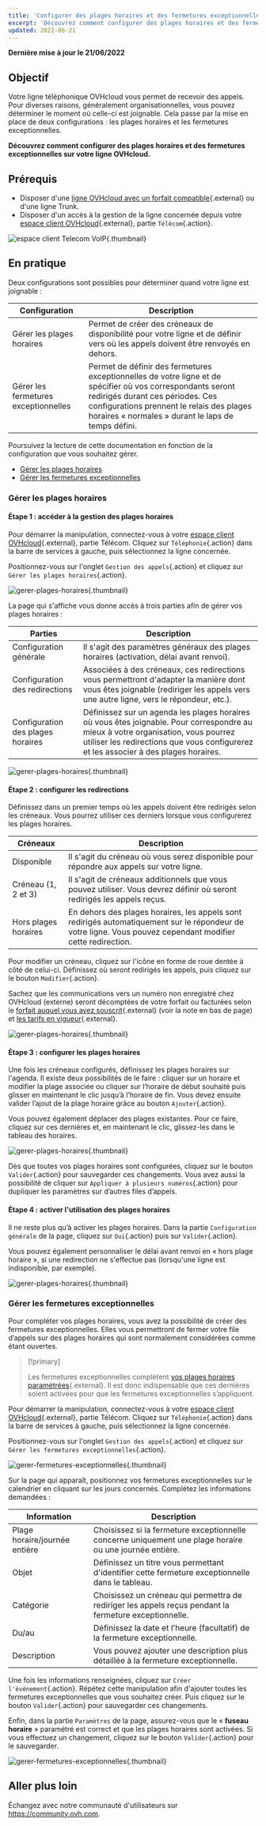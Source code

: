```yaml
---
title: 'Configurer des plages horaires et des fermetures exceptionnelles sur une ligne'
excerpt: 'Découvrez comment configurer des plages horaires et des fermetures exceptionnelles sur votre ligne OVHcloud'
updated: 2022-06-21
---
```


**Dernière mise à jour le 21/06/2022**

## Objectif

Votre ligne téléphonique OVHcloud vous permet de recevoir des appels. Pour diverses raisons, généralement organisationnelles, vous pouvez déterminer le moment où celle-ci est joignable. Cela passe par la mise en place de deux configurations : les plages horaires et les fermetures exceptionnelles.

**Découvrez comment configurer des plages horaires et des fermetures exceptionnelles sur votre ligne OVHcloud.**

## Prérequis

- Disposer d'une [ligne OVHcloud avec un forfait compatible](https://www.ovhtelecom.fr/telephonie/voip/){.external} ou d'une ligne Trunk.
- Disposer d'un accès à la gestion de la ligne concernée depuis votre [espace client OVHcloud](https://www.ovh.com/auth/?action=gotomanager&from=https://www.ovh.com/fr/&ovhSubsidiary=fr){.external}, partie `Télécom`{.action}.

![espace client Telecom VoIP](https://raw.githubusercontent.com/ovh/docs/master/templates/control-panel/product-selection/telecom/tpl-telecom-02-fr-voip.png){.thumbnail}

## En pratique

Deux configurations sont possibles pour déterminer quand votre ligne est joignable :

|Configuration|Description|
|---|---|  
|Gérer les plages horaires|Permet de créer des créneaux de disponibilité pour votre ligne et de définir vers où les appels doivent être renvoyés en dehors.|
|Gérer les fermetures exceptionnelles|Permet de définir des fermetures exceptionnelles de votre ligne et de spécifier où vos correspondants seront redirigés durant ces périodes. Ces configurations prennent le relais des plages horaires « normales » durant le laps de temps défini.|

Poursuivez la lecture de cette documentation en fonction de la configuration que vous souhaitez gérer.

- [Gérer les plages horaires](#plages-horaires)
- [Gérer les fermetures exceptionnelles](#fermetures-exceptionnelles)

### Gérer les plages horaires <a name="plages-horaires"></a>

#### Étape 1 : accéder à la gestion des plages horaires

Pour démarrer la manipulation, connectez-vous à votre [espace client OVHcloud](https://www.ovh.com/auth/?action=gotomanager&from=https://www.ovh.com/fr/&ovhSubsidiary=fr){.external}, partie Télécom. Cliquez sur `Téléphonie`{.action} dans la barre de services à gauche, puis sélectionnez la ligne concernée.

Positionnez-vous sur l'onglet `Gestion des appels`{.action} et cliquez sur `Gérer les plages horaires`{.action}.

![gerer-plages-horaires](images/manage-time-slot-step1.png){.thumbnail}

La page qui s'affiche vous donne accès à trois parties afin de gérer vos plages horaires :

|Parties|Description|
|---|---|  
|Configuration générale|Il s'agit des paramètres généraux des plages horaires (activation, délai avant renvoi).|
|Configuration des redirections|Associées à des créneaux, ces redirections vous permettront d'adapter la manière dont vous êtes joignable (rediriger les appels vers une autre ligne, vers le répondeur, etc.).|
|Configuration des plages horaires|Définissez sur un agenda les plages horaires où vous êtes joignable. Pour correspondre au mieux à votre organisation, vous pourrez utiliser les redirections que vous configurerez et les associer à des plages horaires.|

![gerer-plages-horaires](images/manage-time-slot-step2.png){.thumbnail}

#### Étape 2 : configurer les redirections

Définissez dans un premier temps où les appels doivent être redirigés selon les créneaux. Vous pourrez utiliser ces derniers lorsque vous configurerez les plages horaires.

|Créneaux|Description|
|---|---|  
|Disponible|Il s'agit du créneau où vous serez disponible pour répondre aux appels sur votre ligne.|
|Créneau (1, 2 et 3)|Il s'agit de créneaux additionnels que vous pouvez utiliser. Vous devrez définir où seront redirigés les appels reçus.|
|Hors plages horaires|En dehors des plages horaires, les appels sont redirigés automatiquement sur le répondeur de votre ligne. Vous pouvez cependant modifier cette redirection.|

Pour modifier un créneau, cliquez sur l'icône en forme de roue dentée à côté de celui-ci. Définissez où seront redirigés les appels, puis cliquez sur le bouton `Modifier`{.action}. 

Sachez que les communications vers un numéro non enregistré chez OVHcloud (externe) seront décomptées de votre forfait ou facturées selon le [forfait auquel vous avez souscrit](https://www.ovhtelecom.fr/telephonie/voip/){.external} (voir la note en bas de page) et [les tarifs en vigueur](https://www.ovhtelecom.fr/telephonie/decouvrez/tarifs_telephonie.xml){.external}.

![gerer-plages-horaires](images/manage-time-slot-step3.png){.thumbnail}

#### Étape 3 : configurer les plages horaires

Une fois les créneaux configurés, définissez les plages horaires sur l'agenda. Il existe deux possibilités de le faire : cliquer sur un horaire et modifier la plage associée ou cliquer sur l’horaire de début souhaité puis glisser en maintenant le clic jusqu’à l’horaire de fin. Vous devez ensuite valider l’ajout de la plage horaire grâce au bouton `Ajouter`{.action}.

Vous pouvez également déplacer des plages existantes. Pour ce faire, cliquez sur ces dernières et, en maintenant le clic, glissez-les dans le tableau des horaires.

![gerer-plages-horaires](images/manage-time-slot-step4.png){.thumbnail}

Dès que toutes vos plages horaires sont configurées, cliquez sur le bouton `Valider`{.action} pour sauvegarder ces changements. Vous avez aussi la possibilité de cliquer sur `Appliquer à plusieurs numéros`{.action} pour dupliquer les paramètres sur d’autres files d’appels.

#### Étape 4 : activer l'utilisation des plages horaires

Il ne reste plus qu’à activer les plages horaires. Dans la partie `Configuration générale` de la page, cliquez sur `Oui`{.action} puis sur `Valider`{.action}.

Vous pouvez également personnaliser le délai avant renvoi en « hors plage horaire », si une redirection ne s'effectue pas (lorsqu'une ligne est indisponible, par exemple).

![gerer-plages-horaires](images/manage-time-slot-step5.png){.thumbnail}

### Gérer les fermetures exceptionnelles <a name="fermetures-exceptionnelles"></a>

Pour compléter vos plages horaires, vous avez la possibilité de créer des fermetures exceptionnelles. Elles vous permettront de fermer votre file d’appels sur des plages horaires qui sont normalement considérées comme étant ouvertes. 

> [!primary]
>
> Les fermetures exceptionnelles complètent [vos plages horaires paramétrées](/pages/telecom/voip/configure-time-slot-and-closing-time#gerer-les-plages-horaires){.external}. Il est donc indispensable que ces dernières soient activées pour que les fermetures exceptionnelles s’appliquent.
>

Pour démarrer la manipulation, connectez-vous à votre [espace client OVHcloud](https://www.ovh.com/auth/?action=gotomanager&from=https://www.ovh.com/fr/&ovhSubsidiary=fr){.external}, partie Télécom. Cliquez sur `Téléphonie`{.action} dans la barre de services à gauche, puis sélectionnez la ligne concernée.

Positionnez-vous sur l'onglet `Gestion des appels`{.action} et cliquez sur `Gérer les fermetures exceptionnelles`{.action}.

![gerer-fermetures-exceptionnelles](images/manage-closing-time-step1.png){.thumbnail}

Sur la page qui apparaît, positionnez vos fermetures exceptionnelles sur le calendrier en cliquant sur les jours concernés. Complétez les informations demandées :
 
|Information|Description|
|---|---|
|Plage horaire/journée entière|Choisissez si la fermeture exceptionnelle concerne uniquement une plage horaire ou une journée entière.|
|Objet|Définissez un titre vous permettant d'identifier cette fermeture exceptionnelle dans le tableau.|
|Catégorie|Choisissez un créneau qui permettra de rediriger les appels reçus pendant la fermeture exceptionnelle.|
|Du/au|Définissez la date et l'heure (facultatif) de la fermeture exceptionnelle.|
|Description|Vous pouvez ajouter une description plus détaillée à la fermeture exceptionnelle.|
 
Une fois les informations renseignées, cliquez sur `Créer l'événement`{.action}. Répétez cette manipulation afin d'ajouter toutes les fermetures exceptionnelles que vous souhaitez créer. Puis cliquez sur le bouton `Valider`{.action} pour sauvegarder ces changements.
 
Enfin, dans la partie `Paramètres` de la page, assurez-vous que le « **fuseau horaire** » paramétré est correct et que les plages horaires sont activées. Si vous effectuez un changement, cliquez sur le bouton `Valider`{.action} pour le sauvegarder.

![gerer-fermetures-exceptionnelles](images/manage-closing-time-step2.png){.thumbnail}

## Aller plus loin

Échangez avec notre communauté d'utilisateurs sur <https://community.ovh.com>.
